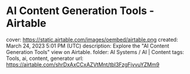 # AI Content Generation Tools - Airtable

cover: https://static.airtable.com/images/oembed/airtable.png
created: March 24, 2023 5:01 PM (UTC)
description: Explore the "AI Content Generation Tools" view on Airtable.
folder: AI Systems / AI | Content
tags: Tools, ai, content, generator
url: https://airtable.com/shrDxAxCCxAZVtMnt/tbl3FzgFjvvuYZMm9
